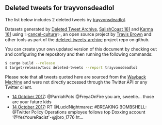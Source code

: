 ## Deleted tweets for trayvonsdeadlol

The list below includes 2 deleted tweets by
[trayvonsdeadlol](https://twitter.com/trayvonsdeadlol).



Datasets generated by [Deleted Tweet Archive](https://twitter.com/deletedtweet161), 
[SalishCoast 161](https://twitter.com/SalishCoastA) and [Karma 161](https://twitter.com/KarmaOneSixOne) 
using ✨[cancel-culture](https://github.com/travisbrown/cancel-culture)✨, an open source project by 
[Travis Brown](https://twitter.com/travisbrown) and other tools as part of the 
[deleted-tweets-archive](https://github.com/salcoast/deleted-tweets-archive/) project repo on github.

You can create your own updated version of this document by checking out and configuring the
repository and then running the following commands:

```bash
$ cargo build --release
$ target/release/twcc deleted-tweets --report trayvonsdeadlol
```

Please note that all tweets quoted here are sourced from the
[Wayback Machine](https://web.archive.org) and were not directly accessed through the Twitter API or
any Twitter client.

* [14 October 2017](https://web.archive.org/web/20171014035045/https://twitter.com/TrayvonsDeadLOL/status/919047801690120193): @ParriahPots @FreyaOnFire you are, sweetie... those are your future kids
* [14 October 2017](https://web.archive.org/web/20171014033424/https://twitter.com/TrayvonsDeadLOL/status/919043687069478912): RT @LucidNightmarez: #BREAKING BOMBSHELL: @Twitter Policy Operations employee follows top Doxxing account ‘@YesYoureRacist’ - @jbro_1776 ht…

